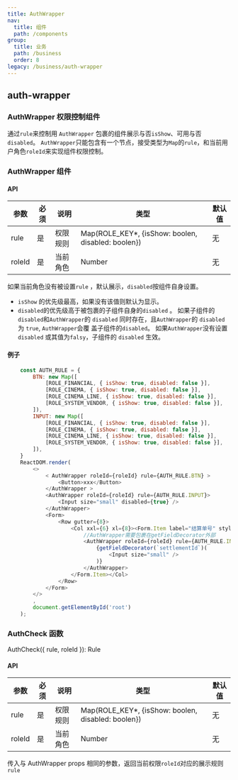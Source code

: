 ```yaml
---
title: AuthWrapper
nav:
  title: 组件
  path: /components
group:
  title: 业务
  path: /business
  order: 8
legacy: /business/auth-wrapper
---
```


## auth-wrapper

### AuthWrapper 权限控制组件

通过`rule`来控制用 `AuthWrapper` 包裹的组件展示与否`isShow`、可用与否`disabled`。
`AuthWrapper`只能包含有一个节点，接受类型为`Map`的`rule`，和当前用户角色`roleId`来实现组件权限控制。

### AuthWrapper 组件

#### API

| 参数   | 必须 | 说明     | 类型                                                | 默认值 |
| ------ | ---- | -------- | --------------------------------------------------- | ------ |
| rule   | 是   | 权限规则 | Map(ROLE_KEY\*, {isShow: boolen, disabled: boolen}) | 无     |
| roleId | 是   | 当前角色 | Number                                              | 无     |

如果当前角色没有被设置`rule` ，默认展示，`disabled`按组件自身设置。

- `isShow` 的优先级最高，如果没有该值则默认为显示。
- `disabled`的优先级高于被包裹的子组件自身的`disabled` 。
  如果子组件的`disabled`和`AuthWrapper`的 `disabled` 同时存在，且`AuthWrapper`的 `disabled` 为 `true`, `AuthWrapper`会覆 盖子组件的`disabled`。
  如果`AuthWrapper`没有设置`disabled` 或其值为`falsy`，子组件的 `disabled` 生效。

#### 例子

```javaScript
    const AUTH_RULE = {
        BTN: new Map([
            [ROLE_FINANCIAL, { isShow: true, disabled: false }],
            [ROLE_CINEMA, { isShow: true, disabled: false }],
            [ROLE_CINEMA_LINE, { isShow: true, disabled: false }],
            [ROLE_SYSTEM_VENDOR, { isShow: true, disabled: false }],
        ]),
        INPUT: new Map([
            [ROLE_FINANCIAL, { isShow: true, disabled: false }],
            [ROLE_CINEMA, { isShow: true, disabled: false }],
            [ROLE_CINEMA_LINE, { isShow: true, disabled: false }],
            [ROLE_SYSTEM_VENDOR, { isShow: true, disabled: false }],
        ]),
    }
    ReactDOM.render(
        <>
            < AuthWrapper roleId={roleId} rule={AUTH_RULE.BTN} >
                <Button>xxx</Button>
            </AuthWrapper >
            <AuthWrapper roleId={roleId} rule={AUTH_RULE.INPUT}>
                <Input size="small" disabled={true} />
            </AuthWrapper>
            <Form>
                <Row gutter={8}>
                    <Col xxl={6} xl={8}><Form.Item label="结算单号" style={{ display: "block" }}>
                        //AuthWrapper需要包裹在getFieldDecorator外部
                        <AuthWrapper roleId={roleId} rule={AUTH_RULE.INPUT}>
                            {getFieldDecorator(`settlementId`)(
                                <Input size="small" />
                            )}
                        </AuthWrapper>
                    </Form.Item></Col>
                </Row>
            </Form>
        </>
        ,
        document.getElementById('root')
    );
```

### AuthCheck 函数

AuthCheck({ rule, roleId }): Rule

#### API

| 参数   | 必须 | 说明     | 类型                                                | 默认值 |
| ------ | ---- | -------- | --------------------------------------------------- | ------ |
| rule   | 是   | 权限规则 | Map(ROLE_KEY\*, {isShow: boolen, disabled: boolen}) | 无     |
| roleId | 是   | 当前角色 | Number                                              | 无     |

传入与 AuthWrapper props 相同的参数，返回当前权限`roleId`对应的展示规则`rule`
